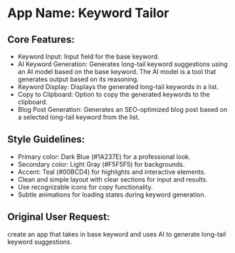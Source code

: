 # **App Name**: Keyword Tailor

## Core Features:

- Keyword Input: Input field for the base keyword.
- AI Keyword Generation: Generates long-tail keyword suggestions using an AI model based on the base keyword. The AI model is a tool that generates output based on its reasoning.
- Keyword Display: Displays the generated long-tail keywords in a list.
- Copy to Clipboard: Option to copy the generated keywords to the clipboard.
- Blog Post Generation: Generates an SEO-optimized blog post based on a selected long-tail keyword from the list.


## Style Guidelines:

- Primary color: Dark Blue (#1A237E) for a professional look.
- Secondary color: Light Gray (#F5F5F5) for backgrounds.
- Accent: Teal (#00BCD4) for highlights and interactive elements.
- Clean and simple layout with clear sections for input and results.
- Use recognizable icons for copy functionality.
- Subtle animations for loading states during keyword generation.

## Original User Request:
create an app that takes in base keyword and uses AI to generate long-tail keyword suggestions.
  